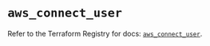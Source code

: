 # `aws_connect_user`

Refer to the Terraform Registry for docs: [`aws_connect_user`](https://registry.terraform.io/providers/hashicorp/aws/5.58.0/docs/resources/connect_user).
